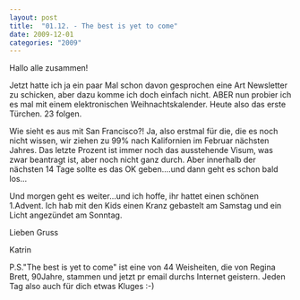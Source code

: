 ```yaml
---
layout: post
title:  "01.12. - The best is yet to come"
date: 2009-12-01
categories: "2009"
---
```

Hallo alle zusammen!


Jetzt hatte ich ja ein paar Mal schon davon gesprochen eine Art Newsletter zu schicken, aber dazu komme ich doch einfach nicht. ABER nun probier ich es mal mit einem elektronischen Weihnachtskalender. Heute also das erste Türchen. 23 folgen.



Wie sieht es aus mit San Francisco?! Ja, also erstmal für die, die es noch nicht wissen, wir ziehen zu 99% nach Kalifornien im Februar nächsten Jahres. Das letzte Prozent ist immer noch das ausstehende Visum, was zwar beantragt ist, aber noch nicht ganz durch. Aber innerhalb der nächsten 14 Tage sollte es das OK geben....und dann geht es schon bald los...



Und morgen geht es weiter...und ich hoffe, ihr hattet einen schönen 1.Advent. Ich hab mit den Kids einen Kranz gebastelt am Samstag und ein Licht angezündet am Sonntag.



Lieben Gruss

Katrin



P.S."The best is yet to come" ist eine von 44 Weisheiten, die von Regina Brett, 90Jahre, stammen und jetzt pr email durchs Internet geistern. Jeden Tag also auch für dich etwas Kluges :-)

